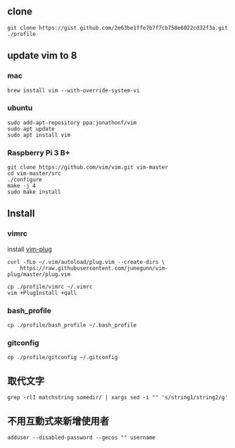 
## clone

```shell
git clone https://gist.github.com/2e63be1ffe7b7f7cb758e6022cd32f3a.git ./profile
```
## update vim to 8

### mac

```shell
brew install vim --with-override-system-vi
```

### ubuntu

```shell
sudo add-apt-repository ppa:jonathonf/vim
sudo apt update
sudo apt install vim
```

### Raspberry Pi 3 B+

```shell
git clone https://github.com/vim/vim.git vim-master
cd vim-master/src
./configure
make -j 4
sudo make install
```

## Install

### vimrc

install [vim-plug](https://github.com/junegunn/vim-plug)

```shell
curl -fLo ~/.vim/autoload/plug.vim --create-dirs \
    https://raw.githubusercontent.com/junegunn/vim-plug/master/plug.vim
```

```shell
cp ./profile/vimrc ~/.vimrc
vim +PlugInstall +qall
```

### bash_profile

```shell
cp ./profile/bash_profile ~/.bash_profile
```

### gitconfig

```shell
cp ./profile/gitconfig ~/.gitconfig
```

## 取代文字
```shell
grep -rlI matchstring somedir/ | xargs sed -i "" 's/string1/string2/g'
```

## 不用互動式來新增使用者
```shell
adduser --disabled-password --gecos "" username
```

